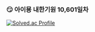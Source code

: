 ###  😏 아이묭 내한기원 10,601일차
<!--
**dongsikchoi/dongsikchoi** is a ✨ _special_ ✨ repository because its `README.md` (this file) appears on your GitHub profile.

Here are some ideas to get you started:

-->

[![Solved.ac Profile](http://mazassumnida.wtf/api/generate_badge?boj=dschoi)](https://solved.ac/dschoi)
